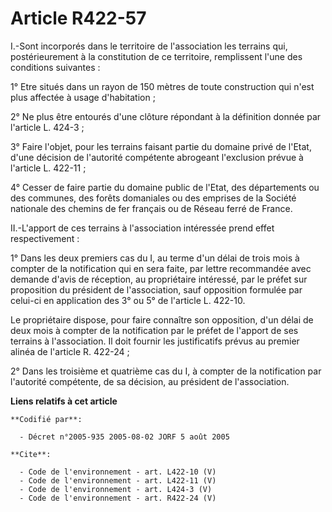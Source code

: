 # Article R422-57

I.-Sont incorporés dans le territoire de l'association les terrains qui, postérieurement à la constitution de ce territoire,
remplissent l'une des conditions suivantes : 

1° Etre situés dans un rayon de 150 mètres de toute construction qui n'est plus affectée à usage d'habitation ; 

2° Ne plus être entourés d'une clôture répondant à la définition donnée par l'article L. 424-3 ; 

3° Faire l'objet, pour les terrains faisant partie du domaine privé de l'Etat, d'une décision de l'autorité compétente
abrogeant l'exclusion prévue à l'article L. 422-11 ; 

4° Cesser de faire partie du domaine public de l'Etat, des départements ou des communes, des forêts domaniales ou des
emprises de la Société nationale des chemins de fer français ou de Réseau ferré de France. 

II.-L'apport de ces terrains à l'association intéressée prend effet respectivement : 

1° Dans les deux premiers cas du I, au terme d'un délai de trois mois à compter de la notification qui en sera faite, par
lettre recommandée avec demande d'avis de réception, au propriétaire intéressé, par le préfet sur proposition du président de
l'association, sauf opposition formulée par celui-ci en application des 3° ou 5° de l'article L. 422-10. 

Le propriétaire dispose, pour faire connaître son opposition, d'un délai de deux mois à compter de la notification par le
préfet de l'apport de ses terrains à l'association. Il doit fournir les justificatifs prévus au premier alinéa de l'article
R. 422-24 ; 

2° Dans les troisième et quatrième cas du I, à compter de la notification par l'autorité compétente, de sa décision, au
président de l'association.

**Liens relatifs à cet article**

	**Codifié par**:

	  - Décret n°2005-935 2005-08-02 JORF 5 août 2005

	**Cite**:

	  - Code de l'environnement - art. L422-10 (V)
	  - Code de l'environnement - art. L422-11 (V)
	  - Code de l'environnement - art. L424-3 (V)
	  - Code de l'environnement - art. R422-24 (V)
